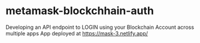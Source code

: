 # metamask-blockchhain-auth

Developing an API endpoint to LOGIN using your Blockchain Account across multiple apps
App deployed at
https://mask-3.netlify.app/
